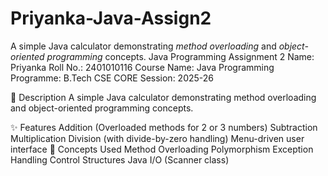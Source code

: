 # Priyanka-Java-Assign2
A simple Java calculator demonstrating *method overloading* and *object-oriented programming* concepts.
Java Programming Assignment 2
Name: Priyanka Roll No.: 2401010116 Course Name: Java Programming
Programme: B.Tech CSE CORE Session: 2025-26

📘 Description
A simple Java calculator demonstrating method overloading and object-oriented programming concepts.

✨ Features
Addition (Overloaded methods for 2 or 3 numbers)
Subtraction
Multiplication
Division (with divide-by-zero handling)
Menu-driven user interface
🧠 Concepts Used
Method Overloading
Polymorphism
Exception Handling
Control Structures
Java I/O (Scanner class)
